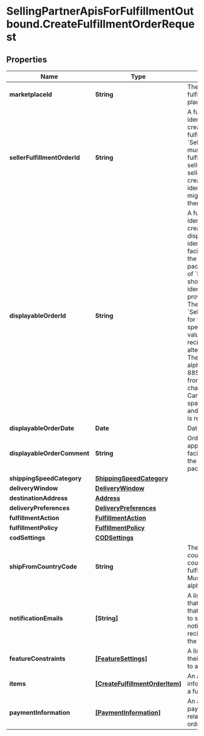 # SellingPartnerApisForFulfillmentOutbound.CreateFulfillmentOrderRequest

## Properties

Name | Type | Description | Notes
------------ | ------------- | ------------- | -------------
**marketplaceId** | **String** | The marketplace the fulfillment order is placed against. | [optional] 
**sellerFulfillmentOrderId** | **String** | A fulfillment order identifier that the seller creates to track their fulfillment order. The &#x60;SellerFulfillmentOrderId&#x60; must be unique for each fulfillment order that a seller creates. If the seller&#39;s system already creates unique order identifiers, then these might be good values for them to use. | 
**displayableOrderId** | **String** | A fulfillment order identifier that the seller creates. This value displays as the order identifier in recipient-facing materials such as the outbound shipment packing slip. The value of &#x60;DisplayableOrderId&#x60; should match the order identifier that the seller provides to the recipient. The seller can use the &#x60;SellerFulfillmentOrderId&#x60; for this value or they can specify an alternate value if they want the recipient to reference an alternate order identifier.  The value must be an alpha-numeric or ISO 8859-1 compliant string from one to 40 characters in length. Cannot contain two spaces in a row. Leading and trailing white space is removed. | 
**displayableOrderDate** | **Date** | Date timestamp | 
**displayableOrderComment** | **String** | Order-specific text that appears in recipient-facing materials such as the outbound shipment packing slip. | 
**shippingSpeedCategory** | [**ShippingSpeedCategory**](ShippingSpeedCategory.md) |  | 
**deliveryWindow** | [**DeliveryWindow**](DeliveryWindow.md) |  | [optional] 
**destinationAddress** | [**Address**](Address.md) |  | 
**deliveryPreferences** | [**DeliveryPreferences**](DeliveryPreferences.md) |  | [optional] 
**fulfillmentAction** | [**FulfillmentAction**](FulfillmentAction.md) |  | [optional] 
**fulfillmentPolicy** | [**FulfillmentPolicy**](FulfillmentPolicy.md) |  | [optional] 
**codSettings** | [**CODSettings**](CODSettings.md) |  | [optional] 
**shipFromCountryCode** | **String** | The two-character country code for the country from which the fulfillment order ships. Must be in ISO 3166-1 alpha-2 format. | [optional] 
**notificationEmails** | **[String]** | A list of email addresses that the seller provides that are used by Amazon to send ship-complete notifications to recipients on behalf of the seller. | [optional] 
**featureConstraints** | [**[FeatureSettings]**](FeatureSettings.md) | A list of features and their fulfillment policies to apply to the order. | [optional] 
**items** | [**[CreateFulfillmentOrderItem]**](CreateFulfillmentOrderItem.md) | An array of item information for creating a fulfillment order. | 
**paymentInformation** | [**[PaymentInformation]**](PaymentInformation.md) | An array of various payment attributes related to this fulfillment order. | [optional] 


